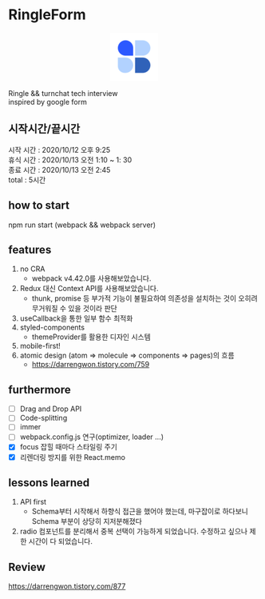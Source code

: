 # RingleForm  
<p align="center">
   <img src="public/favicon-96x96.png" alg="logo" />
</p>

Ringle && turnchat tech interview  
inspired by google form  

## 시작시간/끝시간

시작 시간 : 2020/10/12 오후 9:25  
휴식 시간 : 2020/10/13 오전 1:10 ~ 1: 30  
종료 시간 : 2020/10/13 오전 2:45  
total : 5시간

## how to start  

npm run start (webpack && webpack server)

## features  
1. no CRA  
   - webpack v4.42.0를 사용해보았습니다.
2. Redux 대신 Context API를 사용해보았습니다.
   - thunk, promise 등 부가적 기능이 불필요하여 의존성을 설치하는 것이 오히려 무거워질 수 있을 것이라 판단
3. useCallback을 통한 일부 함수 최적화
4. styled-components
   - themeProvider를 활용한 디자인 시스템
5. mobile-first!
6. atomic design (atom => molecule => components => pages)의 흐름
   - https://darrengwon.tistory.com/759

## furthermore
- [ ] Drag and Drop API  
- [ ] Code-splitting  
- [ ] immer  
- [ ] webpack.config.js 연구(optimizer, loader ...)  
- [x] focus 잡힐 때마다 스타일링 주기  
- [x] 리렌더링 방지를 위한 React.memo

## lessons learned  

1. API first
     - Schema부터 시작해서 하향식 접근을 했어야 했는데, 마구잡이로 하다보니 Schema 부분이 상당히 지저분해졌다  
2. radio 컴포넌트를 분리해서 중복 선택이 가능하게 되었습니다. 수정하고 싶으나 제한 시간이 다 되었습니다.  

## Review

https://darrengwon.tistory.com/877  